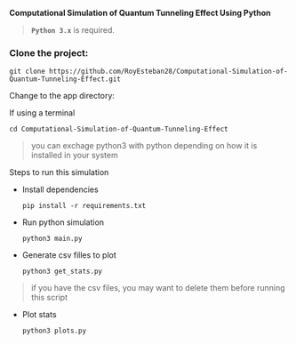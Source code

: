 **Computational Simulation of Quantum Tunneling Effect Using Python**

> **`Python 3.x`** is required.

### Clone the project:

```
git clone https://github.com/RoyEsteban28/Computational-Simulation-of-Quantum-Tunneling-Effect.git
```

Change to the app directory:

If using a terminal
```
cd Computational-Simulation-of-Quantum-Tunneling-Effect
```
> you can exchage python3 with python depending on how it is installed in your system

Steps to run this simulation

* Install dependencies

  `pip install -r requirements.txt`
* Run python simulation

  `python3 main.py`
* Generate csv filles to plot

  `python3 get_stats.py`
> if you have the csv files, you may want to delete them before running this script 

* Plot stats

  `python3 plots.py`
